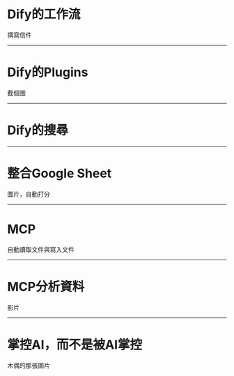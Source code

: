 # Dify的工作流

撰寫信件

----

# Dify的Plugins

截個圖

----

# Dify的搜尋


----

# 整合Google Sheet

圖片，自動打分

----

# MCP

自動讀取文件與寫入文件

----

# MCP分析資料

影片

----

# 掌控AI，而不是被AI掌控

木偶的那張圖片